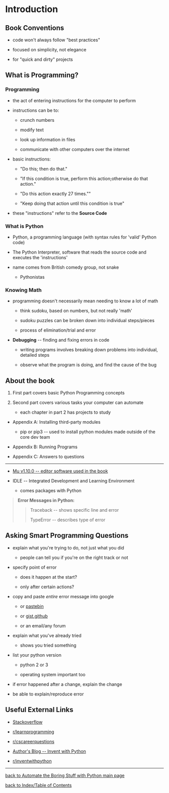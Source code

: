 # Introduction

## Book Conventions

- code won't always follow "best practices"

- focused on simplicity, not elegance

- for "quick and dirty" projects

## What is Programming?

### Programming

* the act of entering instructions for the computer to perform

- instructions can be to:

    - crunch numbers

    - modify text

    - look up information in files

    - communicate with other computers over the internet

* basic instructions:

    - "Do this; then do that."
    
    - "If this condition is true, perform this action;otherwise do that action."

    - "Do this action exactly 27 times.""

    - "Keep doing that action until this condition is true"

* these "instructions" refer to the **Source Code**

### What is Python

* Python, a programming language (with syntax rules for 'valid' Python code)

* The Python Interpreter, software that reads the source code and executes the 'instructions'

* name comes from British comedy group, not snake

    - Pythonistas

### Knowing Math

* programming doesn't necessarily mean needing to know a lot of math

    - think sudoku, based on numbers, but not really 'math'

    - sudoku puzzles can be broken down into individual steps/pieces

    - process of elimination/trial and error

* **Debugging** -- finding and fixing errors in code

    - writing programs involves breaking down problems into individual, detailed steps

    - observe what the program is doing, and find the cause of the bug


## About the book

1. First part covers basic Python Programming concepts

2. Second part covers various tasks your computer can automate

    - each chapter in part 2 has projects to study

* Appendix A: Installing third-party modules

    - pip or pip3 -- used to install python modules made outside of the core dev team

* Appendix B: Running Programs

* Appendix C: Answers to questions

---

* [Mu v1.10.0 -- editor software used in the book](https://codewith.mu/)

* IDLE -- Integrated Development and Learning Environment

    - comes packages with Python


> **Error Messages in Python:**
>
>> Traceback -- shows specific line and error
>>
>> TypeError -- describes type of error
    

## Asking Smart Programming Questions

- explain what you're trying to do, not just what you did

    - people can tell you if you're on the right track or not

- specify point of error

    - does it happen at the start?

    - only after certain actions?

- copy and paste *entire* error message into google

    - or [pastebin](https://pastebin.com)

    - or [gist.github](https://gist.github.com/)

    - or an email/any forum

- explain what you've already tried

    - shows you tried something

- list your python version

    - python 2 or 3

    - operating system important too

- if error happened after a change, explain the change

- be able to explain/reproduce error


## Useful External Links

- [Stackoverflow](https://Stackoverflow.com/)

- [r/learnprogramming](https://old.reddit.com/r/learnprogramming/)

- [r/cscareerquestions](https://old.reddit.com/r/cscareerquestions/)

- [Author's Blog -- Invent with Python](https://inventwithpython.com/blog/)

- [r/inventwithpython](https://old.reddit.com/r/inventwithpython/)

---
[back to Automate the Boring Stuff with Python main page](atbswp.md)

[back to Index/Table of Contents](index.md)

